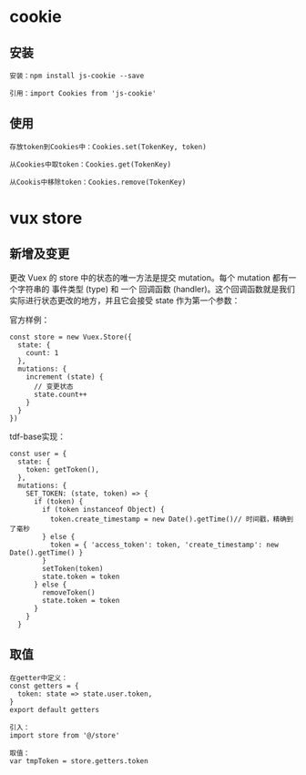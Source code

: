 # cookie
## 安装
~~~
安装：npm install js-cookie --save

引用：import Cookies from 'js-cookie'
~~~
## 使用
~~~
存放token到Cookies中：Cookies.set(TokenKey, token)

从Cookies中取token：Cookies.get(TokenKey)

从Cookis中移除token：Cookies.remove(TokenKey)
~~~
# vux store
## 新增及变更
更改 Vuex 的 store 中的状态的唯一方法是提交 mutation。每个 mutation 都有一个字符串的 事件类型 (type) 和 一个 回调函数 (handler)。这个回调函数就是我们实际进行状态更改的地方，并且它会接受 state 作为第一个参数：

官方样例：
~~~
const store = new Vuex.Store({
  state: {
    count: 1
  },
  mutations: {
    increment (state) {
      // 变更状态
      state.count++
    }
  }
})
~~~
tdf-base实现：

~~~
const user = {
  state: {
    token: getToken(),
  },
  mutations: {
    SET_TOKEN: (state, token) => {
      if (token) {
        if (token instanceof Object) {
          token.create_timestamp = new Date().getTime()// 时间戳，精确到了毫秒
        } else {
          token = { 'access_token': token, 'create_timestamp': new Date().getTime() }
        }
        setToken(token)
        state.token = token
      } else {
        removeToken()
        state.token = token
      }
    }
  }
~~~
## 取值
~~~
在getter中定义：
const getters = {
  token: state => state.user.token,
}
export default getters

引入：
import store from '@/store'

取值：
var tmpToken = store.getters.token
~~~
